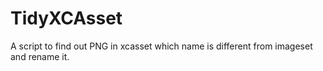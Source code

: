 # TidyXCAsset
A script to find out PNG in xcasset which name is different from imageset and rename it.
